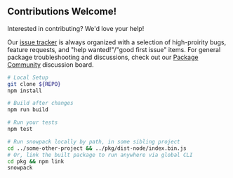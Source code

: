 ## Contributions Welcome!

Interested in contributing? We'd love your help!

Our [issue tracker](https://github.com/pikapkg/create-snowpack-app/issues) is always organized with a selection of high-proirity bugs, feature requests, and "help wanted!"/"good first issue" items. For general package troubleshooting and discussions, check out our [Package Community](https://www.pika.dev/npm/snowpack/discuss) discussion board.

```bash
# Local Setup
git clone ${REPO}
npm install
```

```bash
# Build after changes
npm run build
```

```bash
# Run your tests
npm test
```

```bash
# Run snowpack locally by path, in some sibling project
cd ../some-other-project && ../pkg/dist-node/index.bin.js
# Or, link the built package to run anywhere via global CLI
cd pkg && npm link
snowpack
```
